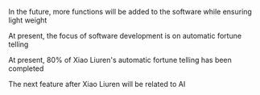 In the future, more functions will be added to the software while ensuring light weight

At present, the focus of software development is on automatic fortune telling

At present, 80% of Xiao Liuren's automatic fortune telling has been completed

The next feature after Xiao Liuren will be related to AI